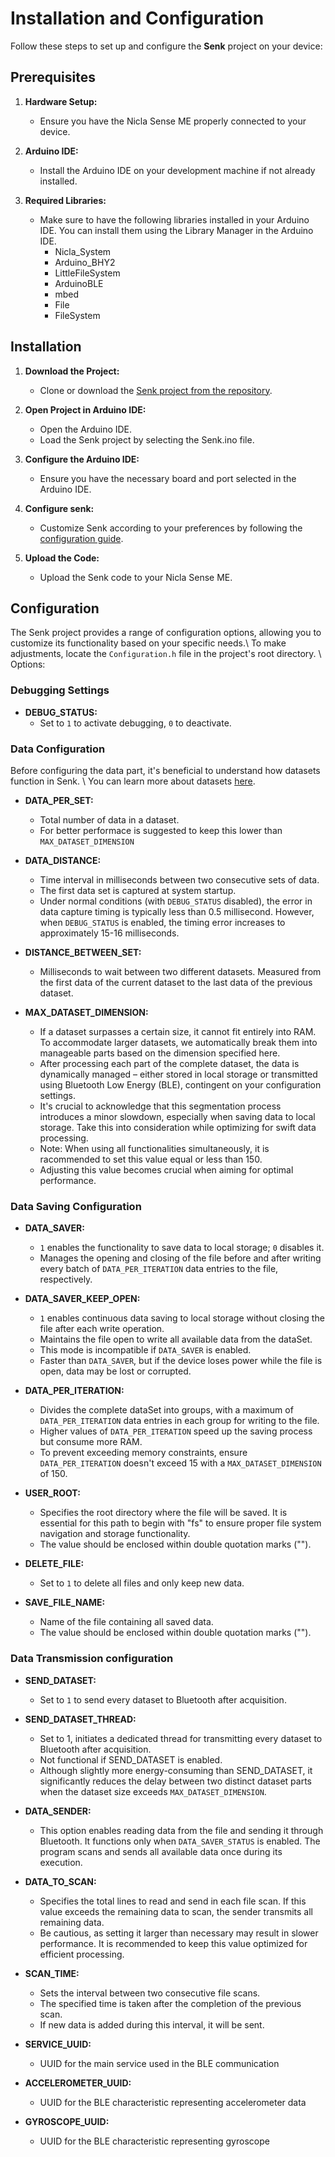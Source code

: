 # Installation and Configuration

Follow these steps to set up and configure the **Senk** project on your device:

## Prerequisites

1. **Hardware Setup:**
   - Ensure you have the Nicla Sense ME properly connected to your device.

2. **Arduino IDE:**
   - Install the Arduino IDE on your development machine if not already installed.

3. **Required Libraries:**
    - Make sure to have the following libraries installed in your Arduino IDE. You can install them using the Library Manager in the Arduino IDE.
        - Nicla_System
        - Arduino_BHY2
        - LittleFileSystem
        - ArduinoBLE
        - mbed
        - File
        - FileSystem

## Installation

1. **Download the Project:**
   - Clone or download the [Senk project from the repository](https://github.com/Magform/senk).

2. **Open Project in Arduino IDE:**
   - Open the Arduino IDE.
   - Load the Senk project by selecting the Senk.ino file.

3. **Configure the Arduino IDE:**
   - Ensure you have the necessary board and port selected in the Arduino IDE.

4. **Configure senk:**
   - Customize Senk according to your preferences by following the [configuration guide](#configuration).

5. **Upload the Code:**
   - Upload the Senk code to your Nicla Sense ME.

## Configuration

The Senk project provides a range of configuration options, allowing you to customize its functionality based on your specific needs.\\
To make adjustments, locate the `Configuration.h` file in the project's root directory. \\
Options:

### Debugging Settings

- **DEBUG_STATUS:**
  - Set to `1` to activate debugging, `0` to deactivate.

### Data Configuration

Before configuring the data part, it's beneficial to understand how datasets function in Senk. \\
You can learn more about datasets [here](https://senk.nicolasferraresso.dev/#/implementation_analysis?id=dataset-management).

- **DATA_PER_SET:**
  - Total number of data in a dataset.
  - For better performace is suggested to keep this lower than `MAX_DATASET_DIMENSION`

- **DATA_DISTANCE:**
  - Time interval in milliseconds between two consecutive sets of data.
  - The first data set is captured at system startup.
  - Under normal conditions (with `DEBUG_STATUS` disabled), the error in data capture timing is typically less than 0.5 millisecond. However, when `DEBUG_STATUS` is enabled, the timing error increases to approximately 15-16 milliseconds.

- **DISTANCE_BETWEEN_SET:**
  - Milliseconds to wait between two different datasets. Measured from the first data of the current dataset to the last data of the previous dataset.

- **MAX_DATASET_DIMENSION:**
  - If a dataset surpasses a certain size, it cannot fit entirely into RAM. To accommodate larger datasets, we automatically break them into manageable parts based on the dimension specified here.
  - After processing each part of the complete dataset, the data is dynamically managed – either stored in local storage or transmitted using Bluetooth Low Energy (BLE), contingent on your configuration settings.
  - It's crucial to acknowledge that this segmentation process introduces a minor slowdown, especially when saving data to local storage. Take this into consideration while optimizing for swift data processing.
  - Note: When using all functionalities simultaneously, it is racommended to set this value equal or less than 150.
  - Adjusting this value becomes crucial when aiming for optimal performance.

### Data Saving Configuration

- **DATA_SAVER:**
  - `1` enables the functionality to save data to local storage; `0` disables it.
  - Manages the opening and closing of the file before and after writing every batch of `DATA_PER_ITERATION` data entries to the file, respectively.

- **DATA_SAVER_KEEP_OPEN:**
  - `1` enables continuous data saving to local storage without closing the file after each write operation.
  - Maintains the file open to write all available data from the dataSet.
  - This mode is incompatible if `DATA_SAVER` is enabled.
  - Faster than `DATA_SAVER`, but if the device loses power while the file is open, data may be lost or corrupted.

- **DATA_PER_ITERATION:**
  - Divides the complete dataSet into groups, with a maximum of `DATA_PER_ITERATION` data entries in each group for writing to the file.
  - Higher values of `DATA_PER_ITERATION` speed up the saving process but consume more RAM.
  - To prevent exceeding memory constraints, ensure `DATA_PER_ITERATION` doesn't exceed 15 with a `MAX_DATASET_DIMENSION` of 150.

- **USER_ROOT:**
  - Specifies the root directory where the file will be saved. It is essential for this path to begin with "fs" to ensure proper file system navigation and storage functionality.
  - The value should be enclosed within double quotation marks ("").

- **DELETE_FILE:**
  - Set to `1` to delete all files and only keep new data.

- **SAVE_FILE_NAME:**
  - Name of the file containing all saved data.
  - The value should be enclosed within double quotation marks ("").

### Data Transmission configuration

- **SEND_DATASET:**
  - Set to `1` to send every dataset to Bluetooth after acquisition.

- **SEND_DATASET_THREAD:**
  - Set to 1, initiates a dedicated thread for transmitting every dataset to Bluetooth after acquisition.
  - Not functional if SEND_DATASET is enabled.
  - Although slightly more energy-consuming than SEND_DATASET, it significantly reduces the delay between two distinct dataset parts when the dataset size exceeds `MAX_DATASET_DIMENSION`.

- **DATA_SENDER:**
  - This option enables reading data from the file and sending it through Bluetooth. It functions only when `DATA_SAVER_STATUS` is enabled. The program scans and sends all available data once during its execution.

- **DATA_TO_SCAN:**
  - Specifies the total lines to read and send in each file scan. If this value exceeds the remaining data to scan, the sender transmits all remaining data.
  - Be cautious, as setting it larger than necessary may result in slower performance. It is recommended to keep this value optimized for efficient processing.

- **SCAN_TIME:**
  - Sets the interval between two consecutive file scans.
  - The specified time is taken after the completion of the previous scan.
  - If new data is added during this interval, it will be sent.

- **SERVICE_UUID:**
  - UUID for the main service used in the BLE communication

- **ACCELEROMETER_UUID:**
  - UUID for the BLE characteristic representing accelerometer data

- **GYROSCOPE_UUID:**
  - UUID for the BLE characteristic representing gyroscope
  